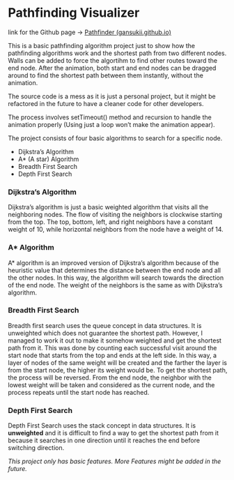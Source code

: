 
# Pathfinding Visualizer

link for the Github page -> [Pathfinder (gansukii.github.io)](https://gansukii.github.io/Pathfinding-Visualizer/)

This is a basic pathfinding algorithm project just to show how the pathfinding algorithms work and the shortest path from two different nodes. Walls can be added to force the algortihm to find other routes toward the end node. After the animation, both start and end nodes can be dragged around to find the shortest path between them instantly, without the animation.

The source code is a mess as it is just a personal project, but it might be refactored in the future to have a cleaner code for other developers.

The process involves setTimeout() method and recursion to handle the animation properly (Using just a loop won’t make the animation appear).

The project consists of four basic algorithms to search for a specific node.

-   Dijkstra’s Algorithm
-   A* (A star) Algorithm
-   Breadth First Search
-   Depth First Search

### Dijkstra’s Algorithm

Dijkstra’s algorithm is just a basic weighted algorithm that visits all the neighboring nodes. The flow of visiting the neighbors is clockwise starting from the top. The top, bottom, left, and right neighbors have a constant weight of 10, while horizontal neighbors from the node have a weight of 14.

### A* Algorithm

A* algorithm is an improved version of Dijkstra’s algorithm because of the heuristic value that determines the distance between the end node and all the other nodes. In this way, the algorithm will search towards the direction of the end node. The weight of the neighbors is the same as with Dijkstra’s algorithm.

### Breadth First Search

Breadth first search uses the queue concept in data structures. It is unweighted which does not guarantee the shortest path. However, I managed to work it out to make it somehow weighted and get the shortest path from it. This was done by counting each successful visit around the start node that starts from the top and ends at the left side. In this way, a layer of nodes of the same weight will be created and the farther the layer is from the start node, the higher its weight would be. To get the shortest path, the process will be reversed. From the end node, the neighbor with the lowest weight will be taken and considered as the current node, and the process repeats until the start node has reached.

### Depth First Search

Depth First Search uses the stack concept in data structures. It is **unweighted** and it is difficult to find a way to get the shortest path from it because it searches in one direction until it reaches the end before switching direction.

_This project only has basic features. More Features might be added in the future._
